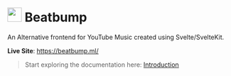 # <img src="https://github.com/snuffyDev/Beatbump/blob/master/.repo/images/logo-header.png?raw=true" width=32 height=32 /> Beatbump

An Alternative frontend for YouTube Music created using Svelte/SvelteKit.

**Live Site**: https://beatbump.ml/


> Start exploring the documentation here: [Introduction](/docs/introduction/introduction)
